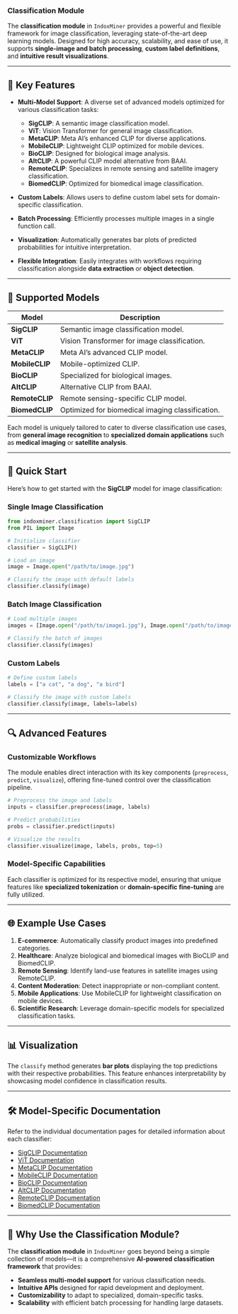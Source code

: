 ### Classification Module 

The **classification module** in `IndoxMiner` provides a powerful and flexible framework for image classification, leveraging state-of-the-art deep learning models. Designed for high accuracy, scalability, and ease of use, it supports **single-image and batch processing**, **custom label definitions**, and **intuitive result visualizations**.

---

## 🌟 Key Features

- **Multi-Model Support**: A diverse set of advanced models optimized for various classification tasks:
  - **SigCLIP**: A semantic image classification model.
  - **ViT**: Vision Transformer for general image classification.
  - **MetaCLIP**: Meta AI’s enhanced CLIP for diverse applications.
  - **MobileCLIP**: Lightweight CLIP optimized for mobile devices.
  - **BioCLIP**: Designed for biological image analysis.
  - **AltCLIP**: A powerful CLIP model alternative from BAAI.
  - **RemoteCLIP**: Specializes in remote sensing and satellite imagery classification.
  - **BiomedCLIP**: Optimized for biomedical image classification.

- **Custom Labels**: Allows users to define custom label sets for domain-specific classification.
- **Batch Processing**: Efficiently processes multiple images in a single function call.
- **Visualization**: Automatically generates bar plots of predicted probabilities for intuitive interpretation.
- **Flexible Integration**: Easily integrates with workflows requiring classification alongside **data extraction** or **object detection**.

---

## 📖 Supported Models

| Model          | Description                                      |
|----------------|--------------------------------------------------|
| **SigCLIP**    | Semantic image classification model.             |
| **ViT**        | Vision Transformer for image classification.     |
| **MetaCLIP**   | Meta AI’s advanced CLIP model.                   |
| **MobileCLIP** | Mobile-optimized CLIP.                           |
| **BioCLIP**    | Specialized for biological images.               |
| **AltCLIP**    | Alternative CLIP from BAAI.                      |
| **RemoteCLIP** | Remote sensing-specific CLIP model.              |
| **BiomedCLIP** | Optimized for biomedical imaging classification. |

Each model is uniquely tailored to cater to diverse classification use cases, from **general image recognition** to **specialized domain applications** such as **medical imaging** or **satellite analysis**.

---

## 🚀 Quick Start

Here’s how to get started with the **SigCLIP** model for image classification:

### Single Image Classification

```python
from indoxminer.classification import SigCLIP
from PIL import Image

# Initialize classifier
classifier = SigCLIP()

# Load an image
image = Image.open("/path/to/image.jpg")

# Classify the image with default labels
classifier.classify(image)
```

### Batch Image Classification

```python
# Load multiple images
images = [Image.open("/path/to/image1.jpg"), Image.open("/path/to/image2.jpg")]

# Classify the batch of images
classifier.classify(images)
```

### Custom Labels

```python
# Define custom labels
labels = ["a cat", "a dog", "a bird"]

# Classify the image with custom labels
classifier.classify(image, labels=labels)
```

---

## 🔍 Advanced Features

### Customizable Workflows
The module enables direct interaction with its key components (`preprocess`, `predict`, `visualize`), offering fine-tuned control over the classification pipeline.

```python
# Preprocess the image and labels
inputs = classifier.preprocess(image, labels)

# Predict probabilities
probs = classifier.predict(inputs)

# Visualize the results
classifier.visualize(image, labels, probs, top=5)
```

### Model-Specific Capabilities
Each classifier is optimized for its respective model, ensuring that unique features like **specialized tokenization** or **domain-specific fine-tuning** are fully utilized.

---

## 🌐 Example Use Cases

1. **E-commerce**: Automatically classify product images into predefined categories.
2. **Healthcare**: Analyze biological and biomedical images with BioCLIP and BiomedCLIP.
3. **Remote Sensing**: Identify land-use features in satellite images using RemoteCLIP.
4. **Content Moderation**: Detect inappropriate or non-compliant content.
5. **Mobile Applications**: Use MobileCLIP for lightweight classification on mobile devices.
6. **Scientific Research**: Leverage domain-specific models for specialized classification tasks.

---

## 📊 Visualization

The `classify` method generates **bar plots** displaying the top predictions with their respective probabilities. This feature enhances interpretability by showcasing model confidence in classification results.

---

## 🛠️ Model-Specific Documentation

Refer to the individual documentation pages for detailed information about each classifier:

- [SigCLIP Documentation](./sigclip.md)
- [ViT Documentation](./vit.md)
- [MetaCLIP Documentation](./metaclip.md)
- [MobileCLIP Documentation](./mobileclip.md)
- [BioCLIP Documentation](./bioclip.md)
- [AltCLIP Documentation](./altclip.md)
- [RemoteCLIP Documentation](./remoteclip.md)
- [BiomedCLIP Documentation](./biomedclip.md)

---

## 🌟 Why Use the Classification Module?

The **classification module** in `IndoxMiner` goes beyond being a simple collection of models—it is a comprehensive **AI-powered classification framework** that provides:

- **Seamless multi-model support** for various classification needs.
- **Intuitive APIs** designed for rapid development and deployment.
- **Customizability** to adapt to specialized, domain-specific tasks.
- **Scalability** with efficient batch processing for handling large datasets.

